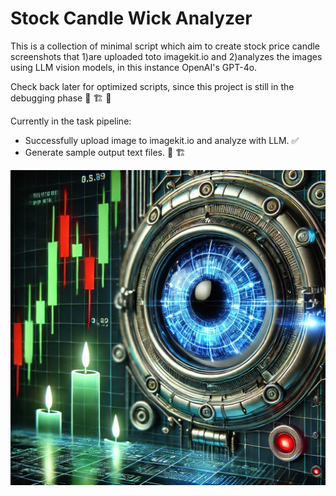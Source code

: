 # Stock Candle Wick Analyzer

This is a collection of minimal script which aim to create stock price candle screenshots that 1)are uploaded toto imagekit.io and 2)analyzes the images using LLM vision models, in this instance OpenAI's GPT-4o.

Check back later for optimized scripts, since this project is still in the debugging phase :construction: :building_construction: :construction_worker:

Currently in the task pipeline:  

- Successfully upload image to imagekit.io and analyze with LLM. :white_check_mark:
- Generate sample output text files. :construction: :building_construction:

![Cover Image](coverimage.png)
